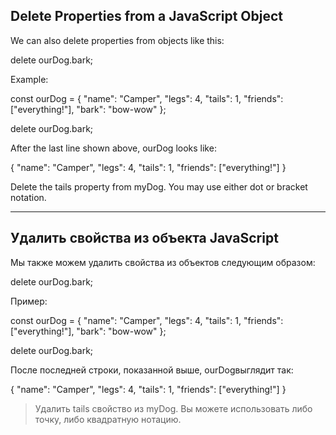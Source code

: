 ## Delete Properties from a JavaScript Object

We can also delete properties from objects like this:

delete ourDog.bark;

Example:

const ourDog = {
"name": "Camper",
"legs": 4,
"tails": 1,
"friends": ["everything!"],
"bark": "bow-wow"
};

delete ourDog.bark;

After the last line shown above, ourDog looks like:

{
"name": "Camper",
"legs": 4,
"tails": 1,
"friends": ["everything!"]
}

Delete the tails property from myDog. You may use either dot or bracket notation.




<hr>


## Удалить свойства из объекта JavaScript

Мы также можем удалить свойства из объектов следующим образом:

delete ourDog.bark;

Пример:

const ourDog = {
  "name": "Camper",
  "legs": 4,
  "tails": 1,
  "friends": ["everything!"],
  "bark": "bow-wow"
};

delete ourDog.bark;

После последней строки, показанной выше, ourDogвыглядит так:

{
  "name": "Camper",
  "legs": 4,
  "tails": 1,
  "friends": ["everything!"]
}

> Удалить tails свойство из myDog. Вы можете использовать либо точку, либо квадратную нотацию.



